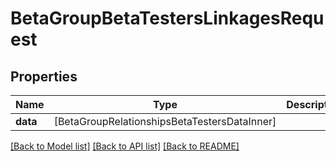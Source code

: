 # BetaGroupBetaTestersLinkagesRequest

## Properties
Name | Type | Description | Notes
------------ | ------------- | ------------- | -------------
**data** | [BetaGroupRelationshipsBetaTestersDataInner] |  | 

[[Back to Model list]](../README.md#documentation-for-models) [[Back to API list]](../README.md#documentation-for-api-endpoints) [[Back to README]](../README.md)


